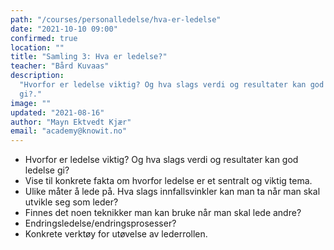 ```yaml
---
path: "/courses/personalledelse/hva-er-ledelse"
date: "2021-10-10 09:00"
confirmed: true
location: ""
title: "Samling 3: Hva er ledelse?"
teacher: "Bård Kuvaas"
description:
  "Hvorfor er ledelse viktig? Og hva slags verdi og resultater kan god ledelse
  gi?."
image: ""
updated: "2021-08-16"
author: "Mayn Ektvedt Kjær"
email: "academy@knowit.no"
---
```


- Hvorfor er ledelse viktig? Og hva slags verdi og resultater kan god ledelse
  gi?
- Vise til konkrete fakta om hvorfor ledelse er et sentralt og viktig tema.
- Ulike måter å lede på. Hva slags innfallsvinkler kan man ta når man skal
  utvikle seg som leder?
- Finnes det noen teknikker man kan bruke når man skal lede andre?
- Endringsledelse/endringsprosesser?
- Konkrete verktøy for utøvelse av lederrollen.
